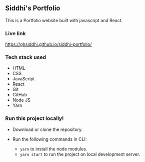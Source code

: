 ## Siddhi's Portfolio

This is a Portfolio website built with javascript and React.

### Live link

https://ghsiddhi.github.io/siddhi-portfolio/

### Tech stack used

- HTML
- CSS
- JavaScript
- React
- Git
- GitHub
- Node JS
- Yarn

### Run this project locally!

- Download or clone the repository.
- Run the following commands in CLI:

  - `yarn` to install the node modules.
  - `yarn start` to run the project on local development server.
